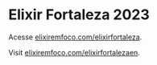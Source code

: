 # Elixir Fortaleza 2023

Acesse [elixiremfoco.com/elixirfortaleza](https://elixiremfoco.com/elixirfortaleza).



Visit [elixiremfoco.com/elixirfortalezaen](https://elixiremfoco.com/elixirfortalezaen).

